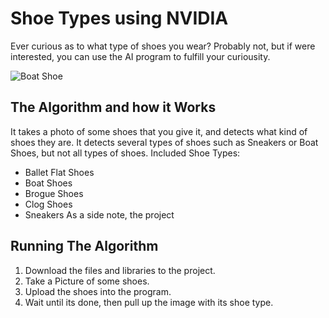 # Shoe Types using NVIDIA

Ever curious as to what type of shoes you wear? Probably not, but if were interested, you can use the AI program to fulfill your curiousity.

![Boat Shoe](https://github.com/Aidan361/Shoes/assets/175229980/05d8f318-48f8-4d7e-b312-9d0229042b99)

## The Algorithm and how it Works

It takes a photo of some shoes that you give it, and detects what kind of shoes they are. It detects several types of shoes such as Sneakers or Boat Shoes, but not all types of shoes.
Included Shoe Types:
 - Ballet Flat Shoes
 - Boat Shoes
 - Brogue Shoes
 - Clog Shoes
 - Sneakers
As a side note, the project 

## Running The Algorithm

1. Download the files and libraries to the project.
2. Take a Picture of some shoes.
3. Upload the shoes into the program.
4. Wait until its done, then pull up the image with its shoe type.
